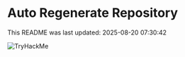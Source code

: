 # Auto Regenerate Repository

This README was last updated: 2025-08-20 07:30:42

 ![TryHackMe](https://tryhackme.com/badge/533634)